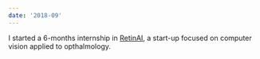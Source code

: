 ```yaml
---
date: '2018-09'
---
```


I started a 6-months internship in [RetinAI](https://www.retinai.com/), a start-up focused on computer vision applied to opthalmology.
